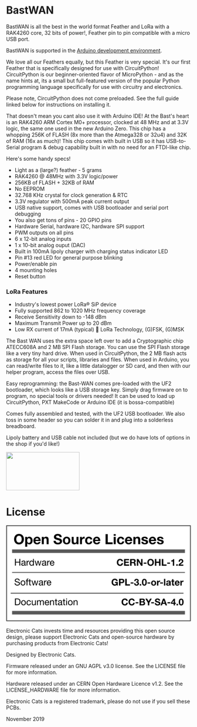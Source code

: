 # BastWAN

BastWAN is all the best in the world format Feather and LoRa with a RAK4260 core, 32 bits of power!, Feather pin to pin compatible with a micro USB port.

BastWAN is supported in the [Arduino development environment](https://github.com/ElectronicCats/ArduinoCore-samd).

We love all our Feathers equally, but this Feather is very special. It's our first Feather that is specifically designed for use with CircuitPython! CircuitPython is our beginner-oriented flavor of MicroPython - and as the name hints at, its a small but full-featured version of the popular Python programming language specifically for use with circuitry and electronics.

Please note, CircuitPython does not come preloaded. See the full guide linked below for instructions on installing it.

That doesn't mean you cant also use it with Arduino IDE! At the Bast's heart is an RAK4260 ARM Cortex M0+ processor, clocked at 48 MHz and at 3.3V logic, the same one used in the new Arduino Zero. This chip has a whopping 256K of FLASH (8x more than the Atmega328 or 32u4) and 32K of RAM (16x as much)! This chip comes with built in USB so it has USB-to-Serial program & debug capability built in with no need for an FTDI-like chip.

Here's some handy specs!

- Light as a (large?) feather - 5 grams
- RAK4260 @ 48MHz with 3.3V logic/power
- 256KB of FLASH + 32KB of RAM
- No EEPROM
- 32.768 KHz crystal for clock generation & RTC
- 3.3V regulator with 500mA peak current output
- USB native support, comes with USB bootloader and serial port debugging
- You also get tons of pins - 20 GPIO pins
- Hardware Serial, hardware I2C, hardware SPI support
- PWM outputs on all pins
- 6 x 12-bit analog inputs
- 1 x 10-bit analog ouput (DAC)
- Built in 100mA lipoly charger with charging status indicator LED
- Pin #13 red LED for general purpose blinking
- Power/enable pin
- 4 mounting holes
- Reset button

### LoRa Features

- Industry's lowest power LoRa® SiP device
- Fully supported 862 to 1020 MHz frequency coverage
- Receive Sensitivity down to -148 dBm
- Maximum Transmit Power up to 20 dBm
- Low RX current of 17mA (typical)  LoRa Technology, (G)FSK, (G)MSK

The Bast WAN  uses the extra space left over to add a Cryptographic chip ATECC608A and 2 MB SPI Flash storage. You can use the SPI Flash storage like a very tiny hard drive. When used in CircuitPython, the 2 MB flash acts as storage for all your scripts, libraries and files. When used in Arduino, you can read/write files to it, like a little datalogger or SD card, and then with our helper program, access the files over USB.

Easy reprogramming: the Bast-WAN comes pre-loaded with the UF2 bootloader, which looks like a USB storage key. Simply drag firmware on to program, no special tools or drivers needed! It can be used to load up CircuitPython, PXT MakeCode or Arduino IDE (it is bossa-compatible)

Comes fully assembled and tested, with the UF2 USB bootloader. We also toss in some header so you can solder it in and plug into a solderless breadboard. 

Lipoly battery and USB cable not included (but we do have lots of options in the shop if you'd like!)

<a href="https://electroniccats.com/store/nfc-copy-cat/">
  <img src="https://electroniccats.com/wp-content/uploads/badge_store.png" width="200" height="104" />
</a>

# License

![OpenSourceLicense](https://github.com/ElectronicCats/AjoloteBoard/raw/master/OpenSourceLicense.png)

Electronic Cats invests time and resources providing this open source design, please support Electronic Cats and open-source hardware by purchasing products from Electronic Cats!

Designed by Electronic Cats.

Firmware released under an GNU AGPL v3.0 license. See the LICENSE file for more information.

Hardware released under an CERN Open Hardware Licence v1.2. See the LICENSE_HARDWARE file for more information.

Electronic Cats is a registered trademark, please do not use if you sell these PCBs.

November 2019
